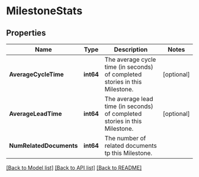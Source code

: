 # MilestoneStats

## Properties

Name | Type | Description | Notes
------------ | ------------- | ------------- | -------------
**AverageCycleTime** | **int64** | The average cycle time (in seconds) of completed stories in this Milestone. | [optional] 
**AverageLeadTime** | **int64** | The average lead time (in seconds) of completed stories in this Milestone. | [optional] 
**NumRelatedDocuments** | **int64** | The number of related documents tp this Milestone. | 

[[Back to Model list]](../README.md#documentation-for-models) [[Back to API list]](../README.md#documentation-for-api-endpoints) [[Back to README]](../README.md)


